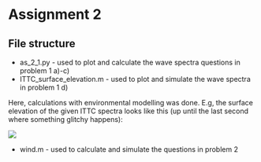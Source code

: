 # Assignment 2

## File structure
* as_2_1.py - used to plot and calculate the wave spectra questions in problem 1 a)-c)
* ITTC_surface_elevation.m - used to plot and simulate the wave spectra in problem 1 d)

Here, calculations with environmental modelling was done. E.g, the surface elevation of the given ITTC spectra looks like this (up until the last second where something glitchy happens):

![](figures/elevation.gif)

* wind.m - used to calculate and simulate the questions in problem 2

